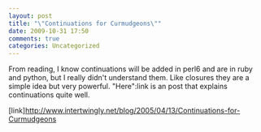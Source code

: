 ```yaml
---
layout: post
title: "\"Continuations for Curmudgeons\""
date: 2009-10-31 17:50
comments: true
categories: Uncategorized
---
```

From reading, I know continuations will be added in perl6 and are in ruby and python, but I really didn't understand them. Like closures they are a simple idea but very powerful. "Here":link is an  post that explains continuations  quite well.

[link]http://www.intertwingly.net/blog/2005/04/13/Continuations-for-Curmudgeons
